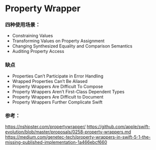 #  Property Wrapper



### 四种使用场景：
- Constraining Values
- Transforming Values on Property Assignment
- Changing Synthesized Equality and Comparison Semantics
- Auditing Property Access

### 缺点
- Properties Can’t Participate in Error Handling
- Wrapped Properties Can’t Be Aliased
- Property Wrappers Are Difficult To Compose
- Property Wrappers Aren’t First-Class Dependent Types
- Property Wrappers Are Difficult to Document
- Property Wrappers Further Complicate Swift

### 参考：
https://nshipster.com/propertywrapper/
https://github.com/apple/swift-evolution/blob/master/proposals/0258-property-wrappers.md
https://medium.com/genetec-tech/property-wrappers-in-swift-5-1-the-missing-published-implementation-1a466ebcf660
